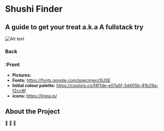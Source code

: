 # Shushi Finder

## A guide to get your treat a.k.a A fullstack try 
![Alt text](/Tamagotchi.gif)

### Back

### :Front
- **Pictures:** 
- **Fonts:** https://fonts.google.com/specimen/SUSE
- **Initial colour palette:** https://coolors.co/f4f1de-e07a5f-3d405b-81b29a-f2cc8f
- **icons:** https://linea.io/

## About the Project
🍱 🍱 🍱

